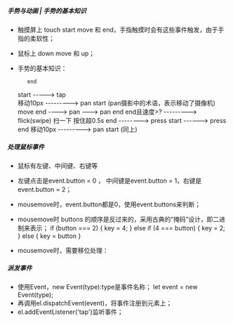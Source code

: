 ##### 手势与动画 | 手势的基本知识
  * 触摸屏上 touch start move 和 end，手指触摸时会有这些事件触发，由于手指的柔软性；
  * 鼠标上   down move 和 up；
  
  
  * 手势的基本知识：
    
           end
    start -----> tap  
          移动10px
          ---------> pan start (pan摄影中的术语，表示移动了摄像机) 
                           move      end
                           ----> pan ---> pan end
                                     end且速度>?
                                     ---------> flick(swipe) 扫一下
          按住超0.5s                end
          -------->  press start   ------> press end
                                  移动10px
                                  ---------> pan start (同上)


##### 处理鼠标事件
  * 鼠标有左键、中间键、右键等
  * 左键点击是event.button = 0 ， 中间键是event.button = 1，右键是event.button = 2；
  * mousemove时，event.button都是0，使用event.buttons来判断；
  * mousemove时 buttons 的顺序是反过来的，采用古典的“掩码”设计，即二进制来表示；
    if (button === 2) {
          key = 4;
        } else if (4 === button) {
          key = 2;
        } else {
          key = button
        }

  * mousemove时，需要移位处理：


##### 派发事件
  * 使用Event，new Event(type):type是事件名称；
    let event = new Event(type);
  * 再调用el.dispatchEvent(event)，将事件注册到元素上；
  * el.addEventListener('tap')监听事件；